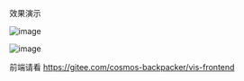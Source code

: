 效果演示

![image](https://github.com/user-attachments/assets/6a8da411-45df-4059-bd9e-7dd84e7aea10)


![image](https://github.com/user-attachments/assets/88c5c1fd-510d-4b94-92c1-262111c68243)

前端请看
https://gitee.com/cosmos-backpacker/vis-frontend
